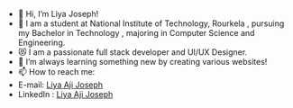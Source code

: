 - 👋 Hi, I’m Liya Joseph!
- 💞 I am a student at National Institute of Technology, Rourkela , pursuing my Bachelor in Technology , majoring in Computer Science and Engineering.
- 😻 I am a passionate full stack developer and UI/UX Designer. 
- 🌱 I’m always learning something new by creating various websites!
- 📫 How to reach me:
- E-mail: [Liya Aji Joseph](mailto:liyaajijoseph@gmail.com?subject=[GitHub]%20Source%20Han%20Sans)
- LinkedIn : [Liya Aji Joseph](https://www.linkedin.com/in/liya-joseph-a42162221/)
